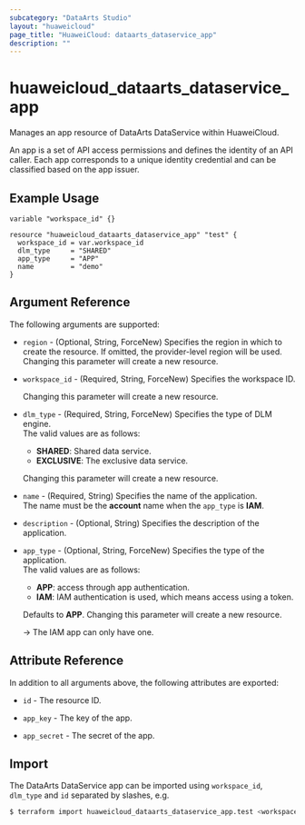 ```yaml
---
subcategory: "DataArts Studio"
layout: "huaweicloud"
page_title: "HuaweiCloud: dataarts_dataservice_app"
description: ""
---
```


# huaweicloud_dataarts_dataservice_app

Manages an app resource of DataArts DataService within HuaweiCloud.

An app is a set of API access permissions and defines the identity of an API caller.
Each app corresponds to a unique identity credential and can be classified based on the app issuer.

## Example Usage

```hcl
variable "workspace_id" {}

resource "huaweicloud_dataarts_dataservice_app" "test" {
  workspace_id = var.workspace_id
  dlm_type     = "SHARED"
  app_type     = "APP"
  name         = "demo"
}
```

## Argument Reference

The following arguments are supported:

* `region` - (Optional, String, ForceNew) Specifies the region in which to create the resource.
  If omitted, the provider-level region will be used. Changing this parameter will create a new resource.

* `workspace_id` - (Required, String, ForceNew) Specifies the workspace ID.

  Changing this parameter will create a new resource.

* `dlm_type` - (Required, String, ForceNew) Specifies the type of DLM engine.  
  The valid values are as follows:
  + **SHARED**: Shared data service.
  + **EXCLUSIVE**: The exclusive data service.

  Changing this parameter will create a new resource.

* `name` - (Required, String) Specifies the name of the application.  
  The name must be the **account** name when the `app_type` is **IAM**.

* `description` - (Optional, String) Specifies the description of the application.

* `app_type` - (Optional, String, ForceNew) Specifies the type of the application.  
  The valid values are as follows:
  + **APP**: access through app authentication.
  + **IAM**: IAM authentication is used, which means access using a token.

  Defaults to **APP**. Changing this parameter will create a new resource.

  -> The IAM app can only have one.

## Attribute Reference

In addition to all arguments above, the following attributes are exported:

* `id` - The resource ID.

* `app_key` - The key of the app.

* `app_secret` - The secret of the app.

## Import

The DataArts DataService app can be imported using `workspace_id`, `dlm_type` and `id` separated by slashes, e.g.

```bash
$ terraform import huaweicloud_dataarts_dataservice_app.test <workspace_id>/<dlm_type>/<id>
```
